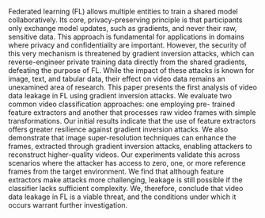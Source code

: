 Federated learning (FL) allows multiple entities to
train a shared model collaboratively. Its core, privacy-preserving
principle is that participants only exchange model updates, such
as gradients, and never their raw, sensitive data. This approach
is fundamental for applications in domains where privacy and
confidentiality are important. However, the security of this very
mechanism is threatened by gradient inversion attacks, which
can reverse-engineer private training data directly from the
shared gradients, defeating the purpose of FL. While the impact
of these attacks is known for image, text, and tabular data,
their effect on video data remains an unexamined area of
research. This paper presents the first analysis of video data
leakage in FL using gradient inversion attacks. We evaluate
two common video classification approaches: one employing pre-
trained feature extractors and another that processes raw video
frames with simple transformations. Our initial results indicate
that the use of feature extractors offers greater resilience against
gradient inversion attacks.
We also demonstrate that image super-resolution techniques
can enhance the frames, extracted through gradient inversion attacks, 
enabling attackers to reconstruct higher-quality videos. 
Our experiments validate this across scenarios where the attacker has access to zero, one, or more reference frames from the target environment. 
We find that although feature extractors make attacks more challenging, leakage is still possible if the classifier lacks sufficient complexity. 
We, therefore, conclude that video data leakage in FL is a viable threat, and the conditions under which it occurs warrant further investigation.
